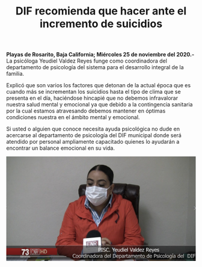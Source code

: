 ﻿---
layout: blog
title:  "DIF recomienda que hacer ante el incremento de suicidios"
categories: rosarito
permalink: /:categories/:title:output_ext
image: /img/cnr/
autor: 
---


**Playas de Rosarito, Baja California; Miércoles 25 de noviembre del 2020.-** La psicóloga Yeudiel Valdez Reyes funge como coordinadora del departamento de psicología del sistema para el desarrollo integral de la familia.

Explicó que son varios los factores que detonan de la actual época que es cuando más se incrementan los suicidios hasta el tipo de clima que se presenta en el día, haciéndose hincapié que no debemos infravalorar nuestra salud mental y emocional ya que debido a la contingencia sanitaria por la cual estamos atravesando debemos mantener en óptimas condiciones nuestra en el ámbito mental y emocional.

Si usted o alguien que conoce necesita ayuda psicológica no dude en acercarse al departamento de psicología del DIF municipal donde será atendido por personal ampliamente capacitado quienes lo ayudarán a encontrar un balance emocional en su vida.


<div id="carouselExampleSlidesOnly" class="carousel slide" data-ride="carousel">
  <div class="carousel-inner">
    <div class="carousel-item active">
       <img class="d-block w-100" src="/img/cnr/dif-recomienda-que-hacer.jpg" loading="lazy"  alt="DIF recomienda que hacer ante el suicidio"  />
    </div>
  </div>
</div>